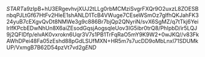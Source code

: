 $START$a9zIpB+hU3ERgevhvjXUJ2tLLg0rbMCMziSvgrFXQr9O2uxzL8ZOESBnbqPJLtGf67HtFv2HleE1shANLD1TcB4VWuge7CEseWSmOz7glfhQKJahFK324yuB7cEXgvQvDt8NMWe3g9c886Br7bjQp2QNyriN/svX6SgMZ/q7tTkj6YeiIrlfKPcbEDwNhUn8X6aiZEsodGqsjAogsqleUov3IG5ibr0trQ8/PhIpbD/ir5LQJ9j2QFIDfp/elvAK0vxrokn6Uqr3V7s1PB1TrFqRaO5mY9K9W2+0wJKQ//v83FkAWhDPei48Fa05zEshd88pGdLSUfMXN+HR5m7s7ucDD9oMbLnxl71SDUMkUP/VxmgB7B62D54pzVt7vd2g$END$